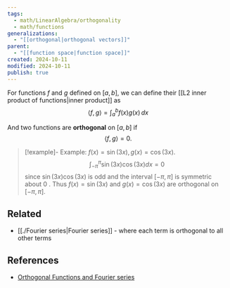 ```yaml
---
tags:
  - math/LinearAlgebra/orthogonality
  - math/functions
generalizations:
  - "[[orthogonal|orthogonal vectors]]"
parent:
  - "[[function space|function space]]"
created: 2024-10-11
modified: 2024-10-11
publish: true
---
```

For functions $f$ and $g$ defined on $[a, b]$, we can define their [[L2 inner product of functions|inner product]] as
$$
\langle f,\, g \rangle = \int_a^b f(x) g(x) \, dx 
$$

And two functions are **orthogonal** on $[a, b]$ if
$$
\langle f,\, g \rangle = 0.
$$

> [!example]- Example: $f(x)=\sin (3 x), g(x)=\cos (3 x)$.
> $$
> \int_{-\pi}^\pi \sin (3 x) \cos (3 x) d x=0
> $$
> since $\sin (3 x) \cos (3 x)$ is odd and the interval $[-\pi, \pi]$ is symmetric about 0 . Thus $f(x)=\sin (3 x)$ and $g(x)=\cos (3 x)$ are orthogonal on $[-\pi, \pi]$.

## Related
- [[./Fourier series|Fourier series]] - where each term is orthogonal to all other terms
## References
- [Orthogonal Functions and Fourier series](https://ms.mcmaster.ca/courses/20102011/term4/math2zz3/Lecture1)